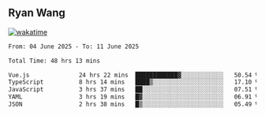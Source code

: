 ## Ryan Wang

[![wakatime](https://wakatime.com/badge/user/6f4ce45f-b03c-4eb3-b701-4b95e0885d94.svg)](https://wakatime.com/@6f4ce45f-b03c-4eb3-b701-4b95e0885d94)

<!--START_SECTION:waka-->

```txt
From: 04 June 2025 - To: 11 June 2025

Total Time: 48 hrs 13 mins

Vue.js              24 hrs 22 mins  ████████████▓░░░░░░░░░░░░   50.54 %
TypeScript          8 hrs 14 mins   ████▒░░░░░░░░░░░░░░░░░░░░   17.10 %
JavaScript          3 hrs 37 mins   ██░░░░░░░░░░░░░░░░░░░░░░░   07.51 %
YAML                3 hrs 19 mins   █▓░░░░░░░░░░░░░░░░░░░░░░░   06.91 %
JSON                2 hrs 38 mins   █▒░░░░░░░░░░░░░░░░░░░░░░░   05.49 %
```

<!--END_SECTION:waka-->
